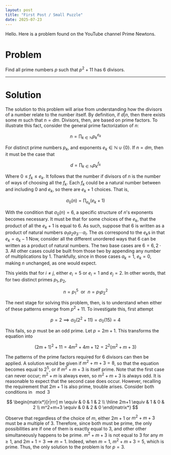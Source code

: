 ```yaml
---
layout: post
title: "First Post / Small Puzzle"
date: 2025-07-23
---
```


Hello. Here is a problem found on the YouTube channel Prime Newtons.

# Problem

Find all prime numbers $p$ such that $p^2 + 11$ has 6 divisors.

---

# Solution
The solution to this problem will arise from understanding how the divisors of a number relate to the number itself. By definition, if $d | n$, then there exists some $m$ such that $n = dm$. Divisors, then, are based on prime factors. To illustrate this fact, consider the general prime factorization of $n$:

$$n = \prod_{k \in \mathbb{N}}{p_k^{e_k}}$$

For distinct prime numbers $p_k$, and exponents $e_k \in \mathbb{N} \cup \{ 0 \}$. If $n = dm$, then it must be the case that

$$d = \prod_{k \in \mathbb{N}}{p_k^{f_k}}$$

Where $0 \leq f_k \leq e_k$. It follows that the number if divisors of $n$ is the number of ways of choosing all the $f_k$. Each $f_k$ could be a natural number between and including $0$ and $e_k$, so there are $e_k + 1$ choices. That is,

$$\sigma_0(n) = \prod_{e_k}{(e_k + 1)}$$

With the condition that $\sigma_0(n) = 6$, a specific structure of $n$'s exponents becomes necessary. It must be that for some choices of the $e_k$, that the product of all the $e_k + 1$ is equal to 6. As such, suppose that 6 is written as a product of natural numbers $a_1a_2a_3 \cdots a_l$. The $a$s correspond to the $e_k$s in that $e_k = a_k - 1$ Now, consider all the different unordered ways that 6 can be written as a product of natural numbers. The two base cases are $6 = 6, 2 \cdot 3$. All other cases could be built from those two by appending any number of multiplications by $1$. Thankfully, since in those cases $a_k = 1$, $e_k = 0$, making $n$ unchanged, as one would expect. 

This yields that for $i \neq j$, either $e_i = 5$ or $e_i = 1$ and $e_j = 2$. In other words, that for two distinct primes $p_1,p_2$, 

$$ n = p_1^5\ \text{ or }\ n = p_1p_2^2$$

The next stage for solving this problem, then, is to understand when either of these patterns emerge from $p^2 + 11$. To investigate this, first attempt 

$$ p = 2 \implies \sigma_0(2^2 + 11) = \sigma_0(15) = 4$$

This fails, so $p$ must be an odd prime. Let $p = 2m + 1$. This transforms the equation into

$$ (2m + 1)^2 + 11 = 4m^2 + 4m + 12 = 2^2(m^2 + m + 3)$$

The patterns of the prime factors required for 6 divisors can then be applied. A solution would be given if $m^2 + m + 3 = 8$, so that the equation becomes equal to $2^5$, or if $m^2 + m + 3$ is itself prime. Note that the first case can never occur; $m^2 + m$ is always even, so $m^2 + m + 3$ is always odd. It is reasonable to expect that the second case does occur. However, recalling the requirement that $2m + 1$ is also prime, trouble arises. Consider both conditions in $\mod 3$

$$
\begin{matrix*}[r|rrr]
m \equiv       & 0 & 1 & 2  \\
\hline
2m+1 \equiv    & 1 & 0 & 2  \\
m^2+m+3 \equiv & 0 & 2 & 0
\end{matrix*}
$$

Observe that regardless of the choice of $m$, either $2m+1$ or $m^2 + m + 3$ must be a multiple of 3. Therefore, since both must be prime, the only possibilities are if one of them is exactly equal to 3, and other other simultaneously happens to be prime. $m^2 + m + 3$ is not equal to 3 for any $m \geq 1$, and $2m+1 = 3 \implies m = 1$. Indeed, when $m = 1$, $m^2 + m + 3 = 5$, which is prime. Thus, the only solution to the problem is for $p = 3$.  
